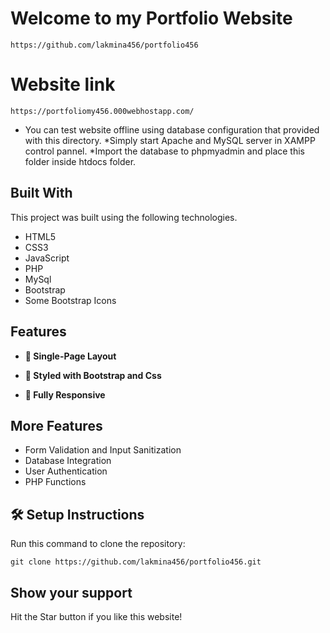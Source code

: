# Welcome to my Portfolio Website

	https://github.com/lakmina456/portfolio456

# Website link 

	https://portfoliomy456.000webhostapp.com/

* You can test website offline using database configuration that provided with this directory.
*Simply start Apache and MySQL server in XAMPP control pannel.
*Import the database to phpmyadmin and place this folder inside htdocs folder.
	
## **Built With**

This project was built using the following technologies.

- HTML5
- CSS3
- JavaScript
- PHP
- MySql
- Bootstrap
- Some Bootstrap Icons

## **Features**

- **📖 Single-Page Layout**

- **🎨 Styled with Bootstrap and Css**

- **📱 Fully Responsive**

## **More Features**
-	Form Validation and Input Sanitization
-	Database Integration
-	User Authentication
-	PHP Functions

## 🛠 Setup Instructions

Run this command to clone the repository: 

    git clone https://github.com/lakmina456/portfolio456.git

## **Show your support**

Hit the Star button if you like this website!


